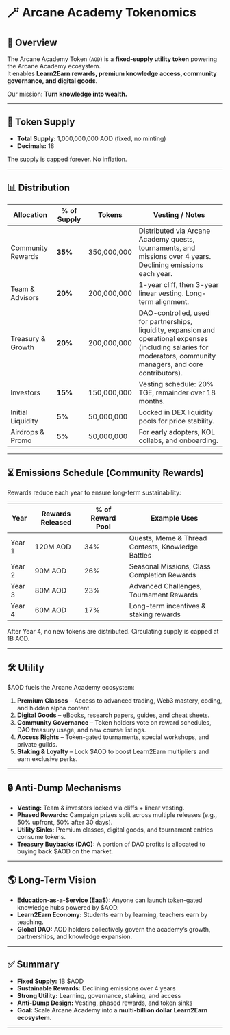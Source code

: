 # 🪄 Arcane Academy Tokenomics

## 📌 Overview
The Arcane Academy Token (`AOD`) is a **fixed-supply utility token** powering the Arcane Academy ecosystem.  
It enables **Learn2Earn rewards, premium knowledge access, community governance, and digital goods.**

Our mission: **Turn knowledge into wealth.**

---

## 🔢 Token Supply
- **Total Supply:** 1,000,000,000 AOD (fixed, no minting)  
- **Decimals:** 18  

The supply is capped forever. No inflation.

---

## 📊 Distribution
| Allocation        | % of Supply | Tokens         | Vesting / Notes |
|-------------------|-------------|----------------|-----------------|
| Community Rewards | **35%**     | 350,000,000    | Distributed via Arcane Academy quests, tournaments, and missions over 4 years. Declining emissions each year. |
| Team & Advisors   | **20%**     | 200,000,000    | 1-year cliff, then 3-year linear vesting. Long-term alignment. |
| Treasury & Growth | **20%**     | 200,000,000    | DAO-controlled, used for partnerships, liquidity, expansion and operational expenses (including salaries for moderators, community managers, and core contributors). |
| Investors         | **15%**     | 150,000,000    | Vesting schedule: 20% TGE, remainder over 18 months. |
| Initial Liquidity | **5%**      | 50,000,000     | Locked in DEX liquidity pools for price stability. |
| Airdrops & Promo  | **5%**      | 50,000,000     | For early adopters, KOL collabs, and onboarding. |

---

## ⏳ Emissions Schedule (Community Rewards)
Rewards reduce each year to ensure long-term sustainability:  

| Year | Rewards Released | % of Reward Pool | Example Uses |
|------|------------------|------------------|--------------|
| Year 1 | 120M AOD | 34% | Quests, Meme & Thread Contests, Knowledge Battles |
| Year 2 | 90M AOD  | 26% | Seasonal Missions, Class Completion Rewards |
| Year 3 | 80M AOD  | 23% | Advanced Challenges, Tournament Rewards |
| Year 4 | 60M AOD  | 17% | Long-term incentives & staking rewards |

After Year 4, no new tokens are distributed. Circulating supply is capped at 1B AOD.

---

## 🛠️ Utility
$AOD fuels the Arcane Academy ecosystem:

1. **Premium Classes** – Access to advanced trading, Web3 mastery, coding, and hidden alpha content.  
2. **Digital Goods** – eBooks, research papers, guides, and cheat sheets.  
3. **Community Governance** – Token holders vote on reward schedules, DAO treasury usage, and new course listings.  
4. **Access Rights** – Token-gated tournaments, special workshops, and private guilds.  
5. **Staking & Loyalty** – Lock $AOD to boost Learn2Earn multipliers and earn exclusive perks.  

---

## 🔒 Anti-Dump Mechanisms
- **Vesting:** Team & investors locked via cliffs + linear vesting.  
- **Phased Rewards:** Campaign prizes split across multiple releases (e.g., 50% upfront, 50% after 30 days).  
- **Utility Sinks:** Premium classes, digital goods, and tournament entries consume tokens.  
- **Treasury Buybacks (DAO):** A portion of DAO profits is allocated to buying back $AOD on the market.  

---

## 🌎 Long-Term Vision
- **Education-as-a-Service (EaaS):** Anyone can launch token-gated knowledge hubs powered by $AOD.  
- **Learn2Earn Economy:** Students earn by learning, teachers earn by teaching.  
- **Global DAO:** AOD holders collectively govern the academy’s growth, partnerships, and knowledge expansion.  

---

## ✅ Summary
- **Fixed Supply:** 1B $AOD  
- **Sustainable Rewards:** Declining emissions over 4 years  
- **Strong Utility:** Learning, governance, staking, and access  
- **Anti-Dump Design:** Vesting, phased rewards, and token sinks  
- **Goal:** Scale Arcane Academy into a **multi-billion dollar Learn2Earn ecosystem**.

---
